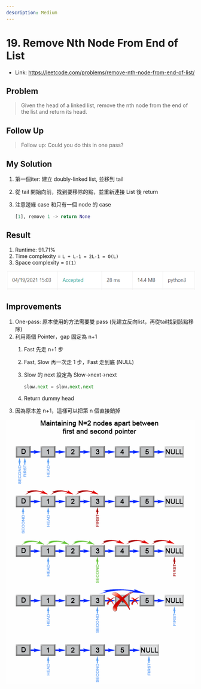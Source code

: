 ```yaml
---
description: Medium
---
```


# 19. Remove Nth Node From End of List

- Link: https://leetcode.com/problems/remove-nth-node-from-end-of-list/

## Problem

> Given the head of a linked list, remove the nth node from the end of the list and return its head.

## Follow Up

> Follow up: Could you do this in one pass?

## My Solution

1. 第一個iter: 建立 doubly-linked list, 並移到 tail
2. 從 tail 開始向前，找到要移除的點，並重新連接 List 後 return
3. 注意邊緣 case 和只有一個 node 的 case

    ```python
    [1], remove 1 -> return None
    ```

## Result

1. Runtime: 91.71%
2. Time complexity = `L + L-1 = 2L-1 = O(L)`
3. Space complexity = `O(1)`

![](../.gitbook/assets/19-1.png)

## Improvements

1. One-pass: 原本使用的方法需要雙 pass (先建立反向list，再從tail找到該點移除)
2. 利用兩個 Pointer，gap 固定為 n+1
    1. Fast 先走 n+1 步
    2. Fast, Slow 再一次走 1 步，Fast 走到底 (NULL)
    3. Slow 的 next 設定為 Slow→next→next

        ```python
        slow.next = slow.next.next
        ```

    4. Return dummy head
3. 因為原本差 n+1，這樣可以把第 n 個直接銷掉

![](../.gitbook/assets/19-2.png)